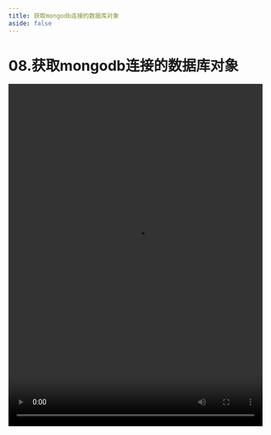 ```yaml
---
title: 获取mongodb连接的数据库对象
aside: false
---
```


# 08.获取mongodb连接的数据库对象

<video autoplay src="http://qn.chinavanes.com/nodejs/module-12/08.获取mongodb连接的数据库对象.mp4" controls controlsList="nodownload" width="100%" height="680"/>


